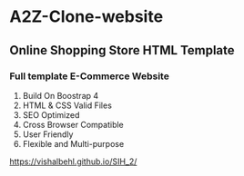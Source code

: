 # A2Z-Clone-website
## Online Shopping Store HTML Template
### Full template E-Commerce Website
<ol>
  <li> Build On Boostrap 4 </li>
  <li> HTML & CSS Valid Files</li>
  <li> SEO Optimized</li>
  <li> Cross Browser Compatible</li>
  <li> User Friendly</li>
  <li> Flexible and Multi-purpose</li>
</ol>

https://vishalbehl.github.io/SIH_2/
